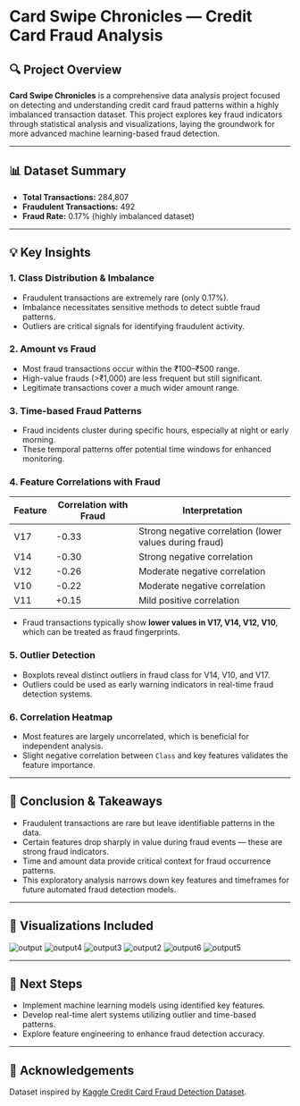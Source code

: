 # Card Swipe Chronicles — Credit Card Fraud Analysis

## 🔍 Project Overview

**Card Swipe Chronicles** is a comprehensive data analysis project focused on detecting and understanding credit card fraud patterns within a highly imbalanced transaction dataset. This project explores key fraud indicators through statistical analysis and visualizations, laying the groundwork for more advanced machine learning-based fraud detection.

---

## 📊 Dataset Summary

* **Total Transactions:** 284,807
* **Fraudulent Transactions:** 492
* **Fraud Rate:** 0.17% (highly imbalanced dataset)

---

## 💡 Key Insights

### 1. Class Distribution & Imbalance

* Fraudulent transactions are extremely rare (only 0.17%).
* Imbalance necessitates sensitive methods to detect subtle fraud patterns.
* Outliers are critical signals for identifying fraudulent activity.

### 2. Amount vs Fraud

* Most fraud transactions occur within the ₹100–₹500 range.
* High-value frauds (>₹1,000) are less frequent but still significant.
* Legitimate transactions cover a much wider amount range.

### 3. Time-based Fraud Patterns

* Fraud incidents cluster during specific hours, especially at night or early morning.
* These temporal patterns offer potential time windows for enhanced monitoring.

### 4. Feature Correlations with Fraud

| Feature | Correlation with Fraud | Interpretation                                          |
| ------- | ---------------------- | ------------------------------------------------------- |
| V17     | -0.33                  | Strong negative correlation (lower values during fraud) |
| V14     | -0.30                  | Strong negative correlation                             |
| V12     | -0.26                  | Moderate negative correlation                           |
| V10     | -0.22                  | Moderate negative correlation                           |
| V11     | +0.15                  | Mild positive correlation                               |

* Fraud transactions typically show **lower values in V17, V14, V12, V10**, which can be treated as fraud fingerprints.

### 5. Outlier Detection

* Boxplots reveal distinct outliers in fraud class for V14, V10, and V17.
* Outliers could be used as early warning indicators in real-time fraud detection systems.

### 6. Correlation Heatmap

* Most features are largely uncorrelated, which is beneficial for independent analysis.
* Slight negative correlation between `Class` and key features validates the feature importance.

---

## 🎯 Conclusion & Takeaways

* Fraudulent transactions are rare but leave identifiable patterns in the data.
* Certain features drop sharply in value during fraud events — these are strong fraud indicators.
* Time and amount data provide critical context for fraud occurrence patterns.
* This exploratory analysis narrows down key features and timeframes for future automated fraud detection models.

---

## 📸 Visualizations Included
![output](https://github.com/user-attachments/assets/0ad5b67b-5f99-463b-9ef9-594ee4825f89)
![output4](https://github.com/user-attachments/assets/8cdd49fb-901c-4ffe-9ddc-57e8d8447290)
![output3](https://github.com/user-attachments/assets/207d1bad-d4ee-4e59-89b0-4b685de58b2b)
![output2](https://github.com/user-attachments/assets/cce0aecf-ffa2-411a-a27c-ac9a0ef9f315)
![output6](https://github.com/user-attachments/assets/ff7f59bb-9b1e-44d9-adef-ddf660bab1ac)
![output5](https://github.com/user-attachments/assets/57332e59-8afa-4316-a4be-152ccdb3cbdb)

---

## 🚀 Next Steps

* Implement machine learning models using identified key features.
* Develop real-time alert systems utilizing outlier and time-based patterns.
* Explore feature engineering to enhance fraud detection accuracy.

---

## 🙌 Acknowledgements

Dataset inspired by [Kaggle Credit Card Fraud Detection Dataset](https://www.kaggle.com/mlg-ulb/creditcardfraud).
